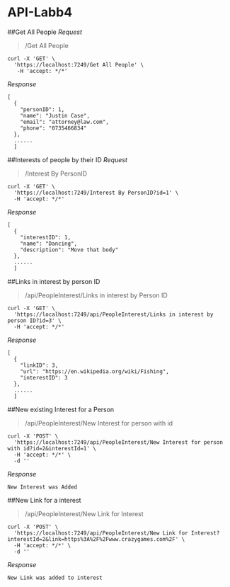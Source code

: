 # API-Labb4
##Get All People
*Request*
>/Get All People
```
curl -X 'GET' \ 
  'https://localhost:7249/Get All People' \ 
   -H 'accept: */*'
```
*Response*
```
[
  {
    "personID": 1,
    "name": "Justin Case",
    "email": "attorney@law.com",
    "phone": "0735466834"
  },
  ......
  ]
```
##Interests of people by their ID
*Request*
>/Interest By PersonID
```
curl -X 'GET' \
  'https://localhost:7249/Interest By PersonID?id=1' \
  -H 'accept: */*'
```
*Response*
```
[
  {
    "interestID": 1,
    "name": "Dancing",
    "description": "Move that body"
  },
  ......
  ]
```
##Links in interest by person ID
>/api/PeopleInterest/Links in interest by Person ID
```
curl -X 'GET' \
  'https://localhost:7249/api/PeopleInterest/Links in interest by person ID?id=3' \
  -H 'accept: */*'
```
*Response*
```
[
  {
    "linkID": 3,
    "url": "https://en.wikipedia.org/wiki/Fishing",
    "interestID": 3
  },
  ......
  ]
```
##New existing Interest for a Person
>/api/PeopleInterest/New Interest for person with id
```
curl -X 'POST' \
  'https://localhost:7249/api/PeopleInterest/New Interest for person with id?id=2&interestId=1' \
  -H 'accept: */*' \
  -d ''
```
*Response*
```
New Interest was Added
```
##New Link for a interest
>/api/PeopleInterest/New Link for Interest
```
curl -X 'POST' \
  'https://localhost:7249/api/PeopleInterest/New Link for Interest?interestId=2&link=https%3A%2F%2Fwww.crazygames.com%2F' \
  -H 'accept: */*' \
  -d ''
```
*Response*
```
New Link was added to interest
```


